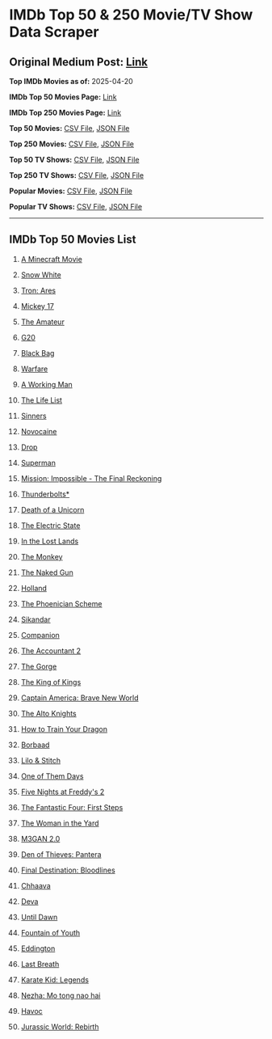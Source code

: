 # IMDb Top 50 & 250 Movie/TV Show Data Scraper

## Original Medium Post: [Link](https://medium.com/@nishantsahoo/which-movie-should-i-watch-5c83a3c0f5b1)

**Top IMDb Movies as of:** 2025-04-20

**IMDb Top 50 Movies Page:** [Link](https://www.imdb.com/search/title/?title_type=feature&release_date=2025-01-01,2025-12-31)

**IMDb Top 250 Movies Page:** [Link](https://www.imdb.com/chart/top/)

**Top 50 Movies:** [CSV File](/data/top50/movies.csv), [JSON File](/data/top50/movies.json)

**Top 250 Movies:** [CSV File](/data/top250/movies.csv), [JSON File](/data/top250/movies.json)

**Top 50 TV Shows:** [CSV File](/data/top50/shows.csv), [JSON File](/data/top50/shows.json)

**Top 250 TV Shows:** [CSV File](/data/top250/shows.csv), [JSON File](/data/top250/shows.json)

**Popular Movies:** [CSV File](/data/popular/movies.csv), [JSON File](/data/popular/movies.json)

**Popular TV Shows:** [CSV File](/data/popular/shows.csv), [JSON File](/data/popular/shows.json)

---

## IMDb Top 50 Movies List

1. [A Minecraft Movie](https://www.imdb.com/title/tt3566834/)

2. [Snow White](https://www.imdb.com/title/tt6208148/)

3. [Tron: Ares](https://www.imdb.com/title/tt6604188/)

4. [Mickey 17](https://www.imdb.com/title/tt12299608/)

5. [The Amateur](https://www.imdb.com/title/tt0899043/)

6. [G20](https://www.imdb.com/title/tt23476986/)

7. [Black Bag](https://www.imdb.com/title/tt30988739/)

8. [Warfare](https://www.imdb.com/title/tt31434639/)

9. [A Working Man](https://www.imdb.com/title/tt9150192/)

10. [The Life List](https://www.imdb.com/title/tt2172954/)

11. [Sinners](https://www.imdb.com/title/tt31193180/)

12. [Novocaine](https://www.imdb.com/title/tt29603959/)

13. [Drop](https://www.imdb.com/title/tt32149847/)

14. [Superman](https://www.imdb.com/title/tt5950044/)

15. [Mission: Impossible - The Final Reckoning](https://www.imdb.com/title/tt9603208/)

16. [Thunderbolts\*](https://www.imdb.com/title/tt20969586/)

17. [Death of a Unicorn](https://www.imdb.com/title/tt28443655/)

18. [The Electric State](https://www.imdb.com/title/tt7766378/)

19. [In the Lost Lands](https://www.imdb.com/title/tt4419684/)

20. [The Monkey](https://www.imdb.com/title/tt27714946/)

21. [The Naked Gun](https://www.imdb.com/title/tt3402138/)

22. [Holland](https://www.imdb.com/title/tt3045628/)

23. [The Phoenician Scheme](https://www.imdb.com/title/tt30840798/)

24. [Sikandar](https://www.imdb.com/title/tt31712434/)

25. [Companion](https://www.imdb.com/title/tt26584495/)

26. [The Accountant 2](https://www.imdb.com/title/tt7068946/)

27. [The Gorge](https://www.imdb.com/title/tt13654226/)

28. [The King of Kings](https://www.imdb.com/title/tt7967302/)

29. [Captain America: Brave New World](https://www.imdb.com/title/tt14513804/)

30. [The Alto Knights](https://www.imdb.com/title/tt21815562/)

31. [How to Train Your Dragon](https://www.imdb.com/title/tt26743210/)

32. [Borbaad](https://www.imdb.com/title/tt33305312/)

33. [Lilo & Stitch](https://www.imdb.com/title/tt11655566/)

34. [One of Them Days](https://www.imdb.com/title/tt32221196/)

35. [Five Nights at Freddy's 2](https://www.imdb.com/title/tt30274401/)

36. [The Fantastic Four: First Steps](https://www.imdb.com/title/tt10676052/)

37. [The Woman in the Yard](https://www.imdb.com/title/tt31314296/)

38. [M3GAN 2.0](https://www.imdb.com/title/tt26342662/)

39. [Den of Thieves: Pantera](https://www.imdb.com/title/tt8008948/)

40. [Final Destination: Bloodlines](https://www.imdb.com/title/tt9619824/)

41. [Chhaava](https://www.imdb.com/title/tt27922706/)

42. [Deva](https://www.imdb.com/title/tt27852049/)

43. [Until Dawn](https://www.imdb.com/title/tt30955489/)

44. [Fountain of Youth](https://www.imdb.com/title/tt27075958/)

45. [Eddington](https://www.imdb.com/title/tt31176520/)

46. [Last Breath](https://www.imdb.com/title/tt14403504/)

47. [Karate Kid: Legends](https://www.imdb.com/title/tt1674782/)

48. [Nezha: Mo tong nao hai](https://www.imdb.com/title/tt34956443/)

49. [Havoc](https://www.imdb.com/title/tt14123284/)

50. [Jurassic World: Rebirth](https://www.imdb.com/title/tt31036941/)
